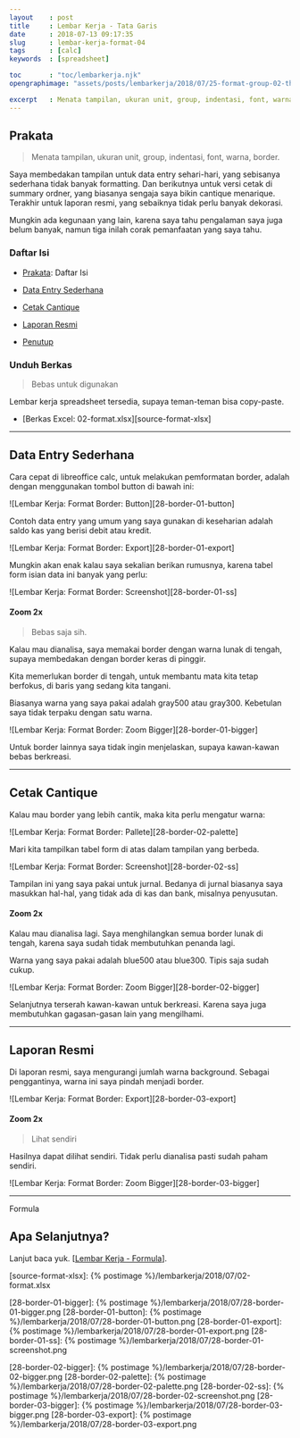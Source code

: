 ```yaml
---
layout    : post
title     : Lembar Kerja - Tata Garis
date      : 2018-07-13 09:17:35
slug      : lembar-kerja-format-04
tags      : [calc]
keywords  : [spreadsheet]

toc       : "toc/lembarkerja.njk"
opengraphimage: "assets/posts/lembarkerja/2018/07/25-format-group-02-three.png"

excerpt   : Menata tampilan, ukuran unit, group, indentasi, font, warna, border.
---
```


<a name="prakata"></a>

## Prakata

> Menata tampilan, ukuran unit, group, indentasi, font, warna, border.

Saya membedakan tampilan untuk data entry sehari-hari,
yang sebisanya sederhana tidak banyak formatting.
Dan berikutnya untuk versi cetak di summary ordner,
yang biasanya sengaja saya bikin cantique menarique.
Terakhir untuk laporan resmi,
yang sebaiknya tidak perlu banyak dekorasi.

Mungkin ada kegunaan yang lain,
karena saya tahu pengalaman saya juga belum banyak,
namun tiga inilah corak pemanfaatan yang saya tahu.

### Daftar Isi

* [Prakata](#prakata): Daftar Isi

* [Data Entry Sederhana](#contoh1)

* [Cetak Cantique](#contoh2)

* [Laporan Resmi](#contoh3)

* [Penutup](#penutup)

### Unduh Berkas

> Bebas untuk digunakan

Lembar kerja spreadsheet tersedia,
supaya teman-teman bisa copy-paste.

* [Berkas Excel: 02-format.xlsx][source-format-xlsx]

-- -- --

<a name="contoh1"></a>

## Data Entry Sederhana

Cara cepat di libreoffice calc,
untuk melakukan pemformatan border,
adalah dengan menggunakan tombol button di bawah ini:

![Lembar Kerja: Format Border: Button][28-border-01-button]

Contoh data entry yang umum yang saya gunakan di keseharian adalah
saldo kas yang berisi debit atau kredit.

![Lembar Kerja: Format Border: Export][28-border-01-export]

Mungkin akan enak kalau saya sekalian berikan rumusnya,
karena tabel form isian data ini banyak yang perlu:

![Lembar Kerja: Format Border: Screenshot][28-border-01-ss]

#### Zoom 2x

> Bebas saja sih.

Kalau mau dianalisa,
saya memakai border dengan warna lunak di tengah,
supaya membedakan dengan border keras di pinggir.

Kita memerlukan border di tengah,
untuk membantu mata kita tetap berfokus,
di baris yang sedang kita tangani.

Biasanya warna yang saya pakai adalah gray500 atau gray300.
Kebetulan saya tidak terpaku dengan satu warna.

![Lembar Kerja: Format Border: Zoom Bigger][28-border-01-bigger]

Untuk border lainnya saya tidak ingin menjelaskan,
supaya kawan-kawan bebas berkreasi.

-- -- --

<a name="contoh2"></a>

## Cetak Cantique

Kalau mau border yang lebih cantik, maka kita perlu mengatur warna:

![Lembar Kerja: Format Border: Pallete][28-border-02-palette]

Mari kita tampilkan tabel form di atas dalam tampilan yang berbeda.

![Lembar Kerja: Format Border: Screenshot][28-border-02-ss]

Tampilan ini yang saya pakai untuk jurnal.
Bedanya di jurnal biasanya saya masukkan hal-hal,
yang tidak ada di kas dan bank, misalnya penyusutan.

#### Zoom 2x

Kalau mau dianalisa lagi.
Saya menghilangkan semua border lunak di tengah,
karena saya sudah tidak membutuhkan penanda lagi.

Warna yang saya pakai adalah blue500 atau blue300.
Tipis saja sudah cukup.

![Lembar Kerja: Format Border: Zoom Bigger][28-border-02-bigger]

Selanjutnya terserah kawan-kawan untuk berkreasi.
Karena saya juga membutuhkan gagasan-gasan lain yang mengilhami.

-- -- --

<a name="contoh3"></a>

## Laporan Resmi

Di laporan resmi, saya mengurangi jumlah warna background.
Sebagai penggantinya, warna ini saya pindah menjadi border.

![Lembar Kerja: Format Border: Export][28-border-03-export]

#### Zoom 2x

> Lihat sendiri

Hasilnya dapat dilihat sendiri.
Tidak perlu dianalisa pasti sudah paham sendiri.

![Lembar Kerja: Format Border: Zoom Bigger][28-border-03-bigger]

-- -- --

<a name="selanjutnya"></a>

Formula

## Apa Selanjutnya?

Lanjut baca yuk.
[[Lembar Kerja - Formula][local-whats-next]].

[//]: <> ( -- -- -- links below -- -- -- )

[local-whats-next]:     /lembarkerja/2018/08/15/lembar-kerja-formula-01.html

[source-format-xlsx]:   {% postimage %}/lembarkerja/2018/07/02-format.xlsx

[28-border-01-bigger]:  {% postimage %}/lembarkerja/2018/07/28-border-01-bigger.png
[28-border-01-button]:  {% postimage %}/lembarkerja/2018/07/28-border-01-button.png
[28-border-01-export]:  {% postimage %}/lembarkerja/2018/07/28-border-01-export.png
[28-border-01-ss]:      {% postimage %}/lembarkerja/2018/07/28-border-01-screenshot.png

[28-border-02-bigger]:  {% postimage %}/lembarkerja/2018/07/28-border-02-bigger.png
[28-border-02-palette]: {% postimage %}/lembarkerja/2018/07/28-border-02-palette.png
[28-border-02-ss]:      {% postimage %}/lembarkerja/2018/07/28-border-02-screenshot.png
[28-border-03-bigger]:  {% postimage %}/lembarkerja/2018/07/28-border-03-bigger.png
[28-border-03-export]:  {% postimage %}/lembarkerja/2018/07/28-border-03-export.png
